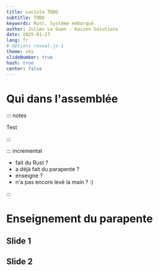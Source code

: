 ```yaml
---
title: Luciole TODO
subtitle: TODO
keywords: Rust, Système embarqué
author: Julien Le Guen - Kaizen Solutions
date: 2025-01-27
lang: fr
# Options reveal.js-1
theme: sky
slideNumber: true
hash: true
center: false
---
```



# Qui dans l'assemblée

::: notes

Test

:::

::: incremental

* fait du Rust ?
* a déjà fait du parapente ?
* enseigne ?
* n'a pas encore levé la main ? :)

:::


# Enseignement du parapente

## Slide 1


## Slide 2

# 
